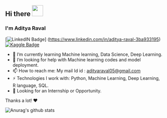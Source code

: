 ## Hi there <img src="https://raw.githubusercontent.com/MartinHeinz/MartinHeinz/master/wave.gif" width="35px">

### I'm Aditya Raval

[![LinkedIN Badge](https://img.shields.io/badge/LinkdeIN-Aditya-blue)] (https://www.linkedin.com/in/aditya-raval-3ba933195) 
[![Kaggle Badge](https://img.shields.io/badge/Kaggle-Aditya-yellowgreen)](https://www.kaggle.com/adi0508)


- 🌱 I’m currently learning Machine learning, Data Science, Deep Learning.
- 🤔 I’m looking for help with Machine learning codes and model deployment.
- 📫 How to reach me: My mail Id id : adityaraval05@gmail.com
- ⚡ Technologies I work with: Python, Machine Learning, Deep Learning, R language, SQL.
- 👯 Looking for an Internship or Opportunity.

Thanks a lot! ❤️

![Anurag's github stats](https://github-readme-stats.vercel.app/api?username=adi0508&theme=nightowl&show_icons=true)
